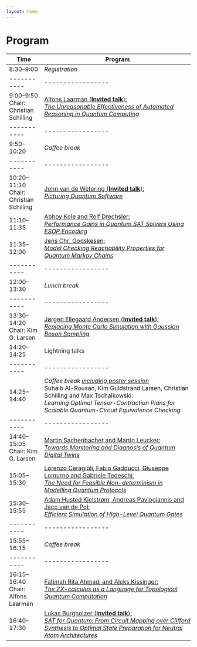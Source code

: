 ```yaml
---
layout: home
---
```


# Program

| <span style="display: inline-block; width:80px">Time</span> | <span style="display: inline-block; width:400px">Program</span> |
|-----------|-----------------|
| 8:30–9:00 | *Registration*  |
|-----------|-----------------|
| 9:00–9:50<br>Chair: Christian Schilling | [Alfons Laarman (**Invited talk**):<br>*The Unreasonable Effectiveness of Automated Reasoning in Quantum Computing*](speakers#alfons-laarman) |
|-----------|-----------------|
| 9:50–10:20| *Coffee break*  |
|-----------|-----------------|
|10:20–11:10<br>Chair: Christian Schilling| [John van de Wetering (**Invited talk**):<br>*Picturing Quantum Software*](speakers#john-van-de-wetering) |
|11:10–11:35| <a href="assets/papers/FMQC_Abhoy_Drechsler.pdf">Abhoy Kole and Rolf Drechsler:<br>*Performance Gains in Quantum SAT Solvers Using ESOP Encoding*</a> |
|11:35–12:00| <a href="assets/papers/FMQC_Godskesen.pdf">Jens Chr. Godskesen:<br>*Model Checking Reachability Properties for Quantum Markov Chains*</a> |
|-----------|-----------------|
|12:00–13:30| *Lunch break*   |
|-----------|-----------------|
|13:30–14:20<br>Chair: Kim G. Larsen | [Jørgen Ellegaard Andersen (**Invited talk**):<br>*Replacing Monte Carlo Simulation with Gaussian Boson Sampling*](speakers#joergen-ellegaard-andersen) |
|14:20–14:25| Lightning talks |
|-----------|-----------------|
|14:25–14:40| *Coffee break <u>including poster session</u>*<br>Suhaib Al-Rousan, Kim Guldstrand Larsen, Christian Schilling and Max Tschaikowski:<br>*Learning Optimal Tensor-Contraction Plans for Scalable Quantum-Circuit Equivalence Checking* |
|-----------|-----------------|
|14:40–15:05<br>Chair: Kim G. Larsen | <a href="assets/papers/FMQC_Sachenbacher_Leucker.pdf">Martin Sachenbacher and Martin Leucker:<br>*Towards Monitoring and Diagnosis of Quantum Digital Twins*</a> |
|15:05–15:30| <a href="assets/papers/FMQC_Ceragioli_et_al.pdf">Lorenzo Ceragioli, Fabio Gadducci, Giuseppe Lomurno and Gabriele Tedeschi:<br>*The Need for Feasible Non-determinism in Modelling Quantum Protocols*</a> |
|15:30–15:55| <a href="https://arxiv.org/pdf/2507.04337">Adam Husted Kjelstrøm, Andreas Pavlogiannis and Jaco van de Pol:<br>*Efficient Simulation of High-Level Quantum Gates*</a> |
|-----------|-----------------|
|15:55–16:15| *Coffee break*  |
|-----------|-----------------|
|16:15–16:40<br>Chair: Alfons Laarman | <a href="https://arxiv.org/pdf/2211.03855">Fatimah Rita Ahmadi and Aleks Kissinger:<br>*The ZX-calculus as a Language for Topological Quantum Computation*</a> |
|16:40–17:30| [Lukas Burgholzer (**Invited talk**):<br>*SAT for Quantum: From Circuit Mapping over Clifford Synthesis to Optimal State Preparation for Neutral Atom Architectures*](speakers#lukas-burgholzer) |
